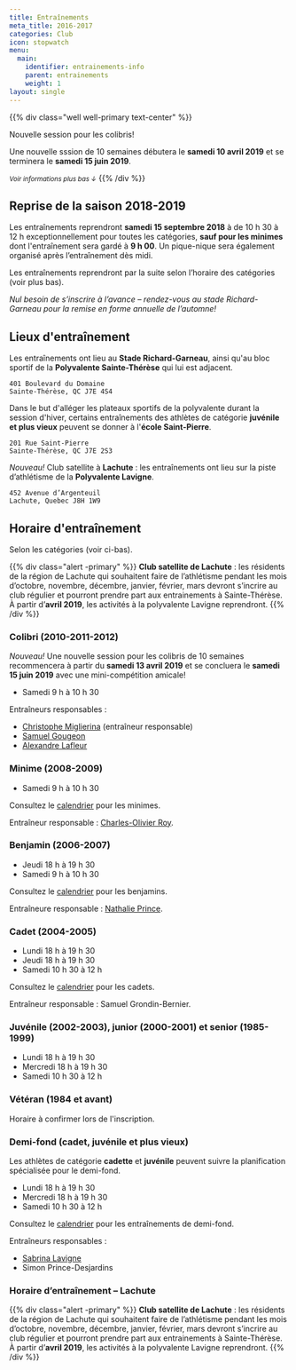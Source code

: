 ```yaml
---
title: Entraînements
meta_title: 2016-2017
categories: Club
icon: stopwatch
menu:
  main:
    identifier: entrainements-info
    parent: entrainements
    weight: 1
layout: single
---
```



{{% div class="well well-primary text-center" %}} 
 
<span class="h2">Nouvelle session pour les colibris!</span> 

<span class="icon icon-star"></span> 
<span class="icon icon-star"></span> 
<span class="icon icon-star"></span> 

Une nouvelle sssion de 10 semaines débutera le **samedi 10 avril 2019** et se terminera le **samedi 15 juin 2019**. 

<small>_Voir informations plus bas &darr;_</small>
{{% /div %}}

## Reprise de la saison 2018-2019

Les entraînements reprendront **samedi 15 septembre 2018** à de 10&nbsp;h&nbsp;30 à 12&nbsp;h exceptionnellement pour toutes les catégories, **sauf pour les minimes** dont l'entraînement sera gardé à **9 h 00**. Un pique-nique sera également organisé après l’entraînement dès midi.

Les entraînements reprendront par la suite selon l’horaire des catégories (voir plus bas).

_Nul besoin de s’inscrire à l’avance – rendez-vous au stade Richard-Garneau pour la remise en forme annuelle de l’automne!_

## <span class="icon icon-map"></span> Lieux d'entraînement

Les entraînements ont lieu au **Stade Richard-Garneau**, ainsi qu'au bloc sportif de la **Polyvalente Sainte-Thérèse** qui lui est adjacent.

```
401 Boulevard du Domaine  
Sainte-Thérèse, QC J7E 4S4
```

Dans le but d'alléger les plateaux sportifs de la polyvalente durant la session d'hiver, certains entraînements des athlètes de catégorie **juvénile et plus vieux** peuvent se donner à l'**école Saint-Pierre**.

```
201 Rue Saint-Pierre  
Sainte-Thérèse, QC J7E 2S3
```

<em class="badge badge-primary">Nouveau!</em> Club satellite à **Lachute** : les entraînements ont lieu sur la piste d’athlétisme de la **Polyvalente Lavigne**.

```
452 Avenue d’Argenteuil  
Lachute, Quebec J8H 1W9
```


## <span class="icon icon-stopwatch"></span> Horaire d'entraînement

Selon les catégories (voir ci-bas).

{{% div class="alert -primary" %}}
**Club satellite de Lachute** : les résidents de la région de Lachute qui souhaitent faire de l’athlétisme pendant les mois d’octobre, novembre, décembre, janvier, février, mars devront s’incrire au club régulier et pourront prendre part aux entrainements à Sainte-Thérèse. À partir d’**avril 2019**, les activités à la polyvalente Lavigne reprendront.
{{% /div %}}

### Colibri (2010-2011-2012)

<em class="badge badge-primary">Nouveau!</em> Une nouvelle session pour les colibris de 10 semaines recommencera à partir du **samedi 13 avril 2019** et se concluera le **samedi 15 juin 2019** avec une mini-compétition amicale!

 - Samedi 9 h à 10 h 30

Entraîneurs responsables :

* [Christophe Miglierina](/club/entraineurs/christophe-miglierina/) (entraîneur responsable)
* [Samuel Gougeon](/club/entraineurs/samuel-gougeon)
* [Alexandre Lafleur](/club/entraineurs/alexandre-lafleur)

### Minime (2008-2009)

- Samedi 9 h à 10 h 30

Consultez le [calendrier](minimes) pour les minimes.

Entraîneur responsable : [Charles-Olivier Roy](/club/entraineurs/charles-olivier-roy/).

### Benjamin (2006-2007)

- Jeudi 18 h à 19 h 30
- Samedi 9 h à 10 h 30

Consultez le [calendrier](benjamins) pour les benjamins.

Entraîneure responsable : [Nathalie Prince](/club/entraineurs/nathalie-prince/).

### Cadet (2004-2005)

- Lundi 18 h à 19 h 30
- Jeudi 18 h à 19 h 30
- Samedi 10 h 30 à 12 h

Consultez le [calendrier](cadets) pour les cadets.

Entraîneur responsable : Samuel Grondin-Bernier.

### Juvénile (2002-2003), junior (2000-2001) et senior (1985-1999)

- Lundi 18 h à 19 h 30
- Mercredi 18 h à 19 h 30
- Samedi 10 h 30 à 12 h

### Vétéran (1984 et avant)

Horaire à confirmer lors de l'inscription.

### Demi-fond (cadet, juvénile et plus vieux)

Les athlètes de catégorie **cadette** et **juvénile** peuvent suivre la planification spécialisée pour le demi-fond.

- Lundi 18 h à 19 h 30
- Mercredi 18 h à 19 h 30
- Samedi 10 h 30 à 12 h

Consultez le [calendrier](demi-fond) pour les entraînements de demi-fond.

Entraîneurs responsables :

- [Sabrina Lavigne](/club/entraineurs/sabrina-lavigne/)
- Simon Prince-Desjardins

### Horaire d’entraînement – Lachute

{{% div class="alert -primary" %}}
**Club satellite de Lachute** : les résidents de la région de Lachute qui souhaitent faire de l’athlétisme pendant les mois d’octobre, novembre, décembre, janvier, février, mars devront s’incrire au club régulier et pourront prendre part aux entrainements à Sainte-Thérèse. À partir d’**avril 2019**, les activités à la polyvalente Lavigne reprendront.
{{% /div %}}

